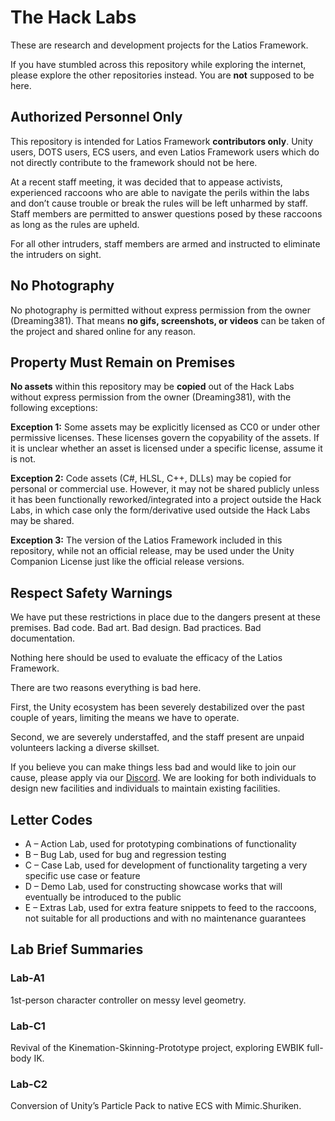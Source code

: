 # The Hack Labs

These are research and development projects for the Latios Framework.

If you have stumbled across this repository while exploring the internet, please
explore the other repositories instead. You are **not** supposed to be here.

## Authorized Personnel Only

This repository is intended for Latios Framework **contributors only**. Unity
users, DOTS users, ECS users, and even Latios Framework users which do not
directly contribute to the framework should not be here.

At a recent staff meeting, it was decided that to appease activists, experienced
raccoons who are able to navigate the perils within the labs and don’t cause
trouble or break the rules will be left unharmed by staff. Staff members are
permitted to answer questions posed by these raccoons as long as the rules are
upheld.

For all other intruders, staff members are armed and instructed to eliminate the
intruders on sight.

## No Photography

No photography is permitted without express permission from the owner
(Dreaming381). That means **no gifs, screenshots, or videos** can be taken of
the project and shared online for any reason.

## Property Must Remain on Premises

**No assets** within this repository may be **copied** out of the Hack Labs
without express permission from the owner (Dreaming381), with the following
exceptions:

**Exception 1:** Some assets may be explicitly licensed as CC0 or under other
permissive licenses. These licenses govern the copyability of the assets. If it
is unclear whether an asset is licensed under a specific license, assume it is
not.

**Exception 2:** Code assets (C\#, HLSL, C++, DLLs) may be copied for personal
or commercial use. However, it may not be shared publicly unless it has been
functionally reworked/integrated into a project outside the Hack Labs, in which
case only the form/derivative used outside the Hack Labs may be shared.

**Exception 3:** The version of the Latios Framework included in this
repository, while not an official release, may be used under the Unity Companion
License just like the official release versions.

## Respect Safety Warnings

We have put these restrictions in place due to the dangers present at these
premises. Bad code. Bad art. Bad design. Bad practices. Bad documentation.

Nothing here should be used to evaluate the efficacy of the Latios Framework.

There are two reasons everything is bad here.

First, the Unity ecosystem has been severely destabilized over the past couple
of years, limiting the means we have to operate.

Second, we are severely understaffed, and the staff present are unpaid
volunteers lacking a diverse skillset.

If you believe you can make things less bad and would like to join our cause,
please apply via our [Discord](https://discord.gg/DHraGRkA4n). We are looking
for both individuals to design new facilities and individuals to maintain
existing facilities.

## Letter Codes

-   A – Action Lab, used for prototyping combinations of functionality
-   B – Bug Lab, used for bug and regression testing
-   C – Case Lab, used for development of functionality targeting a very
    specific use case or feature
-   D – Demo Lab, used for constructing showcase works that will eventually be
    introduced to the public
-   E – Extras Lab, used for extra feature snippets to feed to the raccoons, not
    suitable for all productions and with no maintenance guarantees

## Lab Brief Summaries

### Lab-A1

1st-person character controller on messy level geometry.

### Lab-C1

Revival of the Kinemation-Skinning-Prototype project, exploring EWBIK full-body
IK.

### Lab-C2

Conversion of Unity’s Particle Pack to native ECS with Mimic.Shuriken.
